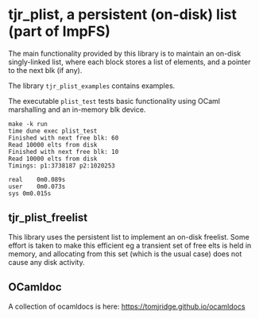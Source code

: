 # tjr_plist, a persistent (on-disk) list (part of ImpFS)

The main functionality provided by this library is to maintain an
on-disk singly-linked list, where each block stores a list of
elements, and a pointer to the next blk (if any).

The library `tjr_plist_examples` contains examples.

The executable `plist_test` tests basic functionality using OCaml
marshalling and an in-memory blk device.

~~~
make -k run 
time dune exec plist_test
Finished with next free blk: 60
Read 10000 elts from disk
Finished with next free blk: 10
Read 10000 elts from disk
Timings: p1:3738187 p2:1020253

real	0m0.089s
user	0m0.073s
sys	0m0.015s
~~~



## tjr_plist_freelist

This library uses the persistent list to implement an on-disk freelist. Some effort is taken to make this efficient eg a transient set of free elts is held in memory, and allocating from this set (which is the usual case) does not cause any disk activity.



## OCamldoc

A collection of ocamldocs is here: <https://tomjridge.github.io/ocamldocs>